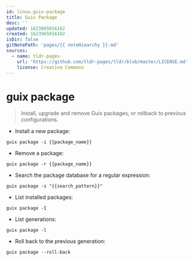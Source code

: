 ```yaml
---
id: linux.guix-package
title: Guix Package
desc: ''
updated: 1623965016162
created: 1623965016162
isDir: false
gitNotePath: 'pages/{{ noteHiearchy }}.md'
sources:
  - name: tldr-pages
    url: 'https://github.com/tldr-pages/tldr/blob/master/LICENSE.md'
    license: Creative Commons
---
```

# guix package

> Install, upgrade and remove Guix packages, or rollback to previous configurations.

- Install a new package:

`guix package -i {{package_name}}`

- Remove a package:

`guix package -r {{package_name}}`

- Search the package database for a regular expression:

`guix package -s "{{search_pattern}}"`

- List installed packages:

`guix package -I`

- List generations:

`guix package -l`

- Roll back to the previous generation:

`guix package --roll-back`

